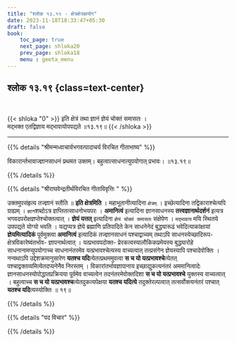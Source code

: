 ```yaml
---
title: "श्लोक १३.१९ - क्षेत्रक्षेत्रज्ञयोग"
date: 2023-11-18T18:33:47+05:30
draft: false
book:
    toc_page: true
    next_page: shloka20
    prev_page: shloka18
    menu : geeta_menu
---
```




## श्लोक १३.१९ {class=text-center}

<br/>

{{< shloka  "0"  >}}
इति क्षेत्रं तथा ज्ञानं ज्ञेयं चोक्तं समासतः ।  
मद्भक्त एतद्विज्ञाय मद्भावायोपपद्यते ॥१३.१९॥
{{< /shloka >}}

---


{{% details "श्रीमन्मध्वाचार्यभगवत्पादाचर्य विरचित  गीताभाष्य" %}}

विकारार्न्तभावाज्ज्ञानसाधनं प्रथमत उक्तम्। 
बहुत्वात्साधनात्युपयोगात् प्रभावः। ॥१३.१९॥

{{% /details %}}



{{% details "श्रीराघवेन्द्रतीर्थविरचित गीताविवृत्तिः " %}}

उक्तमुपसंहृत्य तज्ज्ञानं स्तौति ॥ **इति क्षेत्रमिति**  ।
महाभूतानीत्यादिना `क्षेत्रम्` । इच्छेत्यादिना 
तद्विकाराश्चेत्यपि ग्राह्यम् । `ज्ञान`शब्दोऽत्र 
ज्ञप्तितत्साधनोभयपरः ।  **अमानित्वं** इत्यादिना 
ज्ञानसाधनस्य **तत्त्वज्ञानार्थदर्शनं** इत्यत्र 
भगवदपरोक्षज्ञप्तेश्चोक्तत्वात्‌ । **ज्ञेयं यत्तत्‌** 
इत्यादिना `ज्ञेयं चोक्तं समासतः` संक्षेपेण । `मद्भावाय` 
मयि स्थितये उपपद्यते योग्यो भवति । यद्यप्यत्र ज्ञेये 
ब्रह्माणि प्रतिपादिते केन साधनेनेदं 
बुद्ध्यारूढं भवेदित्याकांक्षायां **ज्ञेयमित्यादिकं** 
पूर्वमुक्त्वा **अमानित्वं** इत्यादिकं तज्ज्ञानसाधनं 
पश्चाद्वाच्यम्‌ तथाऽपि 
साधनस्येच्छादिरूप- क्षेत्रविकारेष्वंतर्भाव- 
ज्ञापनार्थत्वात्‌ । यत्प्रभावपदोक्त- 
प्रेरकत्वस्यालौकिकप्रमेयस्य  बुद्ध्यारोहे 
साधनानामप्युपयोगाच्च 
साधनानंतरमेव यत्प्रभावश्चेत्यस्य वाच्यत्वात्‌ 
तत्प्रसंगेन ज्ञेयस्यापि 
पश्चादेवोक्तिः । नन्वथाऽपि उद्देशक्रमानुसारेण 
**यतश्च यदि**त्येतत्प्रथममुवत्वा 
**स च यो यत्प्रभावश्चे**त्येतत् 
पश्चाद्वक्तव्यमित्येतदप्यनेनैव निरस्तम्‌ । 
विकारांतर्भावज्ञापानाय इच्छाद्युकत्यनंतरं अममानित्वादेः 
ज्ञानसाधनस्योपोद्धातप्रक्रियया पूर्वमेव वाच्यत्वेन 
तदनंतरमेवोक्तदिशा
**स च यो यत्प्रभावश्चे** युक्तस्य वाच्यत्वात्‌ । 
बहुत्वाच्च **स च यो यत्प्रभावश्च**त्येतदुकत्यपेक्षया 
**यतश्च यदित्ये** तदुक्तेरल्पत्वात्‌ तत्सर्वोक्त्यनंतरं
पश्चात्‌ **यतश्च यदि**त्यस्योक्तिः ॥ १९॥

{{% /details %}}



{{% details "पद विचार" %}}


{{% /details %}}
